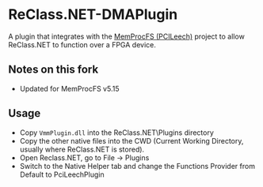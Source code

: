 # ReClass.NET-DMAPlugin
A plugin that integrates with the [MemProcFS (PCILeech)](https://github.com/ufrisk/MemProcFS) project to allow ReClass.NET to function over a FPGA device.

## Notes on this fork
- Updated for MemProcFS v5.15

## Usage

* Copy `VmmPlugin.dll` into the ReClass.NET\Plugins directory
* Copy the other native files into the CWD (Current Working Directory, usually where ReClass.NET is stored).
* Open Reclass.NET, go to File -> Plugins
* Switch to the Native Helper tab and change the Functions Provider from Default to PciLeechPlugin
